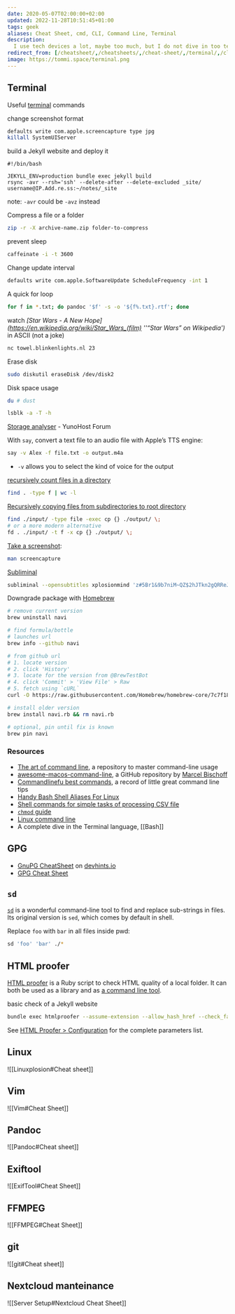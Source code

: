 ```yaml
---
date: 2020-05-07T02:00:00+02:00
updated: 2022-11-28T10:51:45+01:00
tags: geek
aliases: Cheat Sheet, cmd, CLI, Command Line, Terminal
description:
  I use tech devices a lot, maybe too much, but I do not dive in too technically. The few times I have to get things done with more technical tools, I need some reference.
redirect_from: [/cheatsheet/,/cheatsheets/,/cheat-sheet/,/terminal/,/cli/]
image: https://tommi.space/terminal.png
---
```

## Terminal

Useful [terminal](https://en.wikipedia.org/wiki/Terminal 'Terminal on Wikipedia') commands

change screenshot format
```bash
defaults write com.apple.screencapture type jpg
killall SystemUIServer
```

build a Jekyll website and deploy it
```shell
#!/bin/bash

JEKYLL_ENV=production bundle exec jekyll build
rsync -avr --rsh='ssh' --delete-after --delete-excluded _site/ username@IP.Add.re.ss:~/notes/_site
```

note: `-avr` could be `-avz` instead

Compress a file or a folder
```bash
zip -r -X archive-name.zip folder-to-compress
```

prevent sleep
```bash
caffeinate -i -t 3600
```

Change update interval
```bash
defaults write com.apple.SoftwareUpdate ScheduleFrequency -int 1
```

A quick for loop
```bash
for f in *.txt; do pandoc '$f' -s -o '${f%.txt}.rtf'; done
```

watch <cite>[Star Wars - A New Hope](https://en.wikipedia.org/wiki/Star_Wars_(film) ''“Star Wars” on Wikipedia')</cite> in ASCII (not a joke)
```bash
nc towel.blinkenlights.nl 23
```

Erase disk
```bash
sudo diskutil eraseDisk /dev/disk2 
```

Disk space usage
```bash
du # dust
```

```bash
lsblk -a -T -h
```

[Storage analyser](https://forum.yunohost.org/t/storage-analyser-analyse-du-stockage 'Storage analyser - YunoHost Forum') - YunoHost Forum

With `say`, convert a text file to an audio file with Apple’s TTS engine:
```bash
say -v Alex -f file.txt -o output.m4a
```

- `-v` allows you to select the kind of voice for the output

[recursively count files in a directory](https://stackoverflow.com/a/9157162 'Recursively counting files in a Linux directory')
```bash
find . -type f | wc -l
```

[Recursively copying files from subdirectories to root directory](https://superuser.com/questions/1372906/how-to-get-files-out-of-all-subfolders-and-move-them-up-to-the-first-folder 'How to get files out of all subfolders and move them up to the first folder - Super User')
```bash
find ./input/ -type file -exec cp {} ./output/ \;
# or a more modern alternative
fd . ./input/ -t f -x cp {} ./output/ \;
```

[Take a screenshot](https://take-a-screenshot.org 'ᐅ How to take a screenshot'):
```bash
man screencapture
```

[Subliminal](https://subliminal.readthedocs.io/en/latest/user/cli.html 'Subliminal documentation')
```bash
subliminal --opensubtitles xplosionmind 'z#5Br1&9b7niM~QZ$2hJTkn2gQRReJWy4i8zwuF6Pc1wXA#fVIcykUjb' download -l en La.Casa.de.Papel.S05E10.1080p.WEB-DL.DUAL.5.1.mkv
```

Downgrade package with [Homebrew](https://brew.sh 'Homebrew')
```bash
# remove current version
brew uninstall navi

# find formula/bottle
# launches url
brew info --github navi

# from github url
# 1. locate version 
# 2. click 'History'
# 3. locate for the version from @BrewTestBot
# 4. click 'Commit' > 'View File' > Raw
# 5. fetch using `cURL`
curl -O https://raw.githubusercontent.com/Homebrew/homebrew-core/7c7f18795fac61747fe383d7c22ec183d5283362/Formula/navi.rb

# install older version
brew install navi.rb && rm navi.rb

# optional, pin until fix is known
brew pin navi
```

### Resources

- [The art of command line](https://github.com/jlevy/the-art-of-command-line 'the-art-of-command-line on GitHub'), a repository to master command-line usage
- [awesome-macos-command-line](https://github.com/herrbischoff/awesome-macos-command-line), a GitHub repository by [Marcel Bischoff](https://herrbischoff.com/)
- [Commandlinefu best commands](https://www.commandlinefu.com/commands/browse/sort-by-votes 'Commandlinefu best commands'), a record of little great command line tips
- [Handy Bash Shell Aliases For Linux](https://www.cyberciti.biz/tips/bash-aliases-mac-centos-linux-unix.html '30 Handy Bash Shell Aliases For Linux')
- [Shell commands for simple tasks of processing CSV file](https://dev.to/0xbf/shell-commands-for-simple-tasks-of-processing-csv-files-linux-tips-48ea 'Shell commands for simple tasks of processing CSV file')
- [`chmod` guide](https://chmodcommand.com 'Chmodcommand')
- [Linux command line](https://github.com/learnbyexample/Linux_command_line 'linux-command-line on GitHub')
- A complete dive in the Terminal language, [[Bash]]

## GPG

- [GnuPG CheatSheet](https://devhints.io/gnupg 'GnuPG Cheat Sheet') on [devhints.io](https://devhints.io/ 'devhints')
- [GPG Cheat Sheet](http://irtfweb.ifa.hawaii.edu/~lockhart/gpg/ 'GPG Cheat Sheet')

## `sd`

[`sd`](https://github.com/chmln/sd 'sd source code') is a wonderful command-line tool to find and replace sub-strings in files. Its original version is `sed`, which comes by default in shell.

Replace `foo` with `bar` in all files inside pwd:
```bash
sd 'foo' 'bar' ./*
```

## HTML proofer

[HTML proofer](https://github.com/gjtorikian/html-proofer 'HTML proofer GitHub repository') is a Ruby script to check HTML quality of a local folder. It can both be used as a library and as [a command line tool](https://github.com/gjtorikian/html-proofer#using-on-the-command-line 'Using HTML Proofer in the command line').

basic check of a Jekyll website
```bash
bundle exec htmlproofer --assume-extension --allow_hash_href --check_favicon --check_opengraph --check_html --check_img_http --http_status_ignore 429 --url_ignore '#!' --checks_to_ignore '#!' --report_eof_tags --report_invalid_tags --report_mismatched_tags --report_missing_names --report_script_embeds /Users/tommi/tommi.space/\_site # --report_missing_doctype
```

See [HTML Proofer \> Configuration](https://github.com/gjtorikian/html-proofer#configuration 'HTML Proofer Configuration') for the complete parameters list.

## Linux

![[Linuxplosion#Cheat sheet]]

## Vim

![[Vim#Cheat Sheet]]

## Pandoc

![[Pandoc#Cheat sheet]]

## Exiftool

![[ExifTool#Cheat Sheet]]

## FFMPEG

![[FFMPEG#Cheat Sheet]]

## git

![[git#Cheat sheet]]

## Nextcloud manteinance

![[Server Setup#Nextcloud Cheat Sheet]]